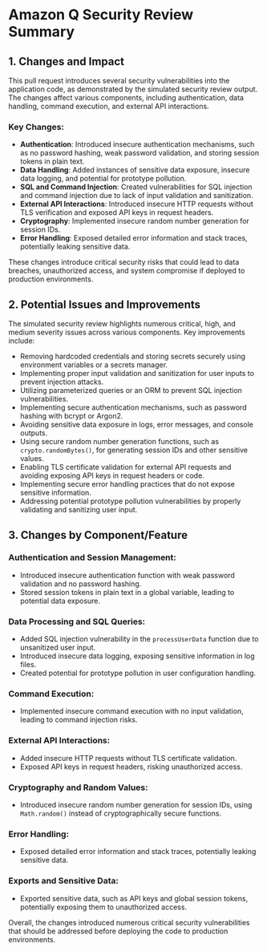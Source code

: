 # Amazon Q Security Review Summary

## 1. Changes and Impact

This pull request introduces several security vulnerabilities into the application code, as demonstrated by the simulated security review output. The changes affect various components, including authentication, data handling, command execution, and external API interactions.

### Key Changes:

- **Authentication**: Introduced insecure authentication mechanisms, such as no password hashing, weak password validation, and storing session tokens in plain text.
- **Data Handling**: Added instances of sensitive data exposure, insecure data logging, and potential for prototype pollution.
- **SQL and Command Injection**: Created vulnerabilities for SQL injection and command injection due to lack of input validation and sanitization.
- **External API Interactions**: Introduced insecure HTTP requests without TLS verification and exposed API keys in request headers.
- **Cryptography**: Implemented insecure random number generation for session IDs.
- **Error Handling**: Exposed detailed error information and stack traces, potentially leaking sensitive data.

These changes introduce critical security risks that could lead to data breaches, unauthorized access, and system compromise if deployed to production environments.

## 2. Potential Issues and Improvements

The simulated security review highlights numerous critical, high, and medium severity issues across various components. Key improvements include:

- Removing hardcoded credentials and storing secrets securely using environment variables or a secrets manager.
- Implementing proper input validation and sanitization for user inputs to prevent injection attacks.
- Utilizing parameterized queries or an ORM to prevent SQL injection vulnerabilities.
- Implementing secure authentication mechanisms, such as password hashing with bcrypt or Argon2.
- Avoiding sensitive data exposure in logs, error messages, and console outputs.
- Using secure random number generation functions, such as `crypto.randomBytes()`, for generating session IDs and other sensitive values.
- Enabling TLS certificate validation for external API requests and avoiding exposing API keys in request headers or code.
- Implementing secure error handling practices that do not expose sensitive information.
- Addressing potential prototype pollution vulnerabilities by properly validating and sanitizing user input.

## 3. Changes by Component/Feature

### Authentication and Session Management:
- Introduced insecure authentication function with weak password validation and no password hashing.
- Stored session tokens in plain text in a global variable, leading to potential data exposure.

### Data Processing and SQL Queries:
- Added SQL injection vulnerability in the `processUserData` function due to unsanitized user input.
- Introduced insecure data logging, exposing sensitive information in log files.
- Created potential for prototype pollution in user configuration handling.

### Command Execution:
- Implemented insecure command execution with no input validation, leading to command injection risks.

### External API Interactions:
- Added insecure HTTP requests without TLS certificate validation.
- Exposed API keys in request headers, risking unauthorized access.

### Cryptography and Random Values:
- Introduced insecure random number generation for session IDs, using `Math.random()` instead of cryptographically secure functions.

### Error Handling:
- Exposed detailed error information and stack traces, potentially leaking sensitive data.

### Exports and Sensitive Data:
- Exported sensitive data, such as API keys and global session tokens, potentially exposing them to unauthorized access.

Overall, the changes introduced numerous critical security vulnerabilities that should be addressed before deploying the code to production environments.
